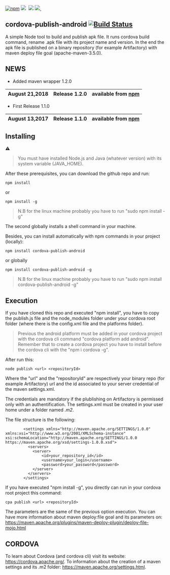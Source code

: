 
[![npm](https://img.shields.io/badge/npm-v8.9.4-green.svg)](https://www.npmjs.com/package/cordova-publish-android)&nbsp;<img src="https://img.shields.io/github/forks/amanganiello90/cordova-publish-android.svg">&nbsp;
<img src="https://img.shields.io/github/stars/amanganiello90/cordova-publish-android.svg">&nbsp;<a href="https://github.com/amanganiello90/cordova-publish-android/issues"><img src="https://img.shields.io/github/issues/amanganiello90/cordova-publish-android.svg">
</a>&nbsp;

## cordova-publish-android [![Build Status](https://travis-ci.org/amanganiello90/cordova-publish-android.svg)](https://travis-ci.org/amanganiello90/cordova-publish-android)

A simple Node tool to build and publish apk file.
It runs cordova build command, rename .apk file with its project name and version. 
In the end the apk file is published on a binary repository (for example Artifactory) with maven deploy file goal (apache-maven-3.5.0).

## NEWS


* Added maven wrapper 1.2.0

August 21,2018  | **Release 1.2.0** | available from [npm](https://www.npmjs.com/package/cordova-publish-android/v/1.2.0)  |
---- | ---- | ---- |

* First Release 1.1.0

August 13,2017  | **Release 1.1.0** | available from [npm](https://www.npmjs.com/package/cordova-publish-android/v/1.1.0)  |
---- | ---- | ---- |


## Installing

**:warning:**
> You must have installed Node.js and Java (whatever version) with its system variable (JAVA_HOME).

After these prerequisites, you can download the github repo and run:

```
npm install
```

or 

```
npm install -g
```

> N.B for the linux machine probably you have to run "sudo npm install -g"

The second globally installs a shell command in your machine.


Besides, you can install automatically with npm commands in your project (locally):


```
npm install cordova-publish-android
```

or globally

```
npm install cordova-publish-android -g
```

> N.B for the linux machine probably you have to run "sudo npm install cordova-publish-android -g"


## Execution

If you have cloned this repo and executed "npm install", you have to copy the publish.js file and the node_modules folder under your cordova root folder (where there is the config.xml file and the platforms folder).

> Previous the android platform must be added in your cordova project with the cordova cli command "cordova platform add android".
Remember that to create a cordova project you have to install before the cordova cli with the "npm i cordova -g".

After run this:

```
node publish <url> <repositoryId>
```

Where the "url" and the "repositoryId" are respectively your binary repo (for example Artifactory) url and the id associated to your server credential of the maven settings.xml.

The credentials are mandatory if the plublishing on Artifactory is permissed only with an authentification.
The settings.xml must be created in your user home under a folder named _.m2_.

The file structure is the following:

```
        <settings xmlns="http://maven.apache.org/SETTINGS/1.0.0" xmlns:xsi="http://www.w3.org/2001/XMLSchema-instance" xsi:schemaLocation="http://maven.apache.org/SETTINGS/1.0.0 https://maven.apache.org/xsd/settings-1.0.0.xsd">
          <servers>
			<server>
				<id>your_repository_id</id>
				<username>your_login</username>
				<password>your_password</password>
			</server>
		  </servers>
        </settings>
```

If you have executed "npm install -g", you directly can run in your cordova root project this command:

```
cpa publish <url> <repositoryId>
```

The parameters are the same of the previous option execution.
You can have more information about maven deploy:file goal and its parameters on: https://maven.apache.org/plugins/maven-deploy-plugin/deploy-file-mojo.html

## CORDOVA

To learn about Cordova (and cordova cli) visit its website: https://cordova.apache.org/.
To information about the creation of a maven settings and its .m2 folder: https://maven.apache.org/settings.html.
 


